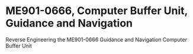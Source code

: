 # ME901-0666, Computer Buffer Unit, Guidance and Navigation
Reverse Engineering the ME901-0666 Guidance and Navigation Computer Buffer Unit
